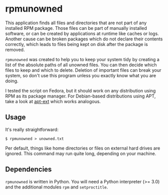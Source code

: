 # rpmunowned

This application finds all files and directories that are not part of any installed RPM package. Those files can be part of manually installed software, or can be created by applications at runtime like caches or logs. Another cause can be broken packages which do not declare their contents correctly, which leads to files being kept on disk after the package is removed.

`rpmunowned` was created to help you to keep your system tidy by creating a list of the absolute paths of all unowned files. You can then decide which files to keep and which to delete. Deletion of important files can break your system, so don't use this program unless you exactly know what you are doing.

I tested the script on Fedora, but it should work on any distribution using RPM as its package manager. For Debian-based distributions using APT, take a look at [apt-ext](https://github.com/davidhaller/apt-ext#unmanged) which works analogous.

## Usage

It's really straightforward:

    $ rpmunowned > unowned.txt

Per default, things like home directories or files on external hard drives are ignored. This command may run quite long, depending on your machine.

## Dependencies

`rpmunowned` is written in Python. You will need a Python interpreter (>= 3.0) and the additional modules `rpm` and `setproctitle`.
